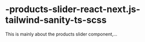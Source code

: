 # -products-slider-react-next.js-tailwind-sanity-ts-scss
This is mainly about the products slider component,...
